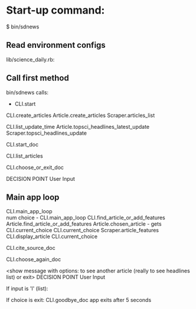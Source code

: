 # Start-up command:
  $  bin/sdnews

## Read environment configs 
lib/science_daily.rb: 

## Call first method
bin/sdnews calls:
  * CLI.start 

CLI.create_articles
Article.create_articles
Scraper.articles_list        

CLI.list_update_time
Article.topsci_headlines_latest_update
Scraper.topsci_headlines_update

CLI.start_doc
<show Welcome message>

CLI.list_articles

<show headlines update time>

<show headlines numbered list>

CLI.choose_or_exit_doc

<show Choice message: choose a headline or exit>
DECISION POINT
User Input

## Main app loop
CLI.main_app_loop	
num choice - CLI.main_app_loop
CLI.find_article_or_add_features
Article.find_article_or_add_features
Article.chosen_article - gets CLI.current_choice
CLI.current_choice
Scraper.article_features
CLI.display_article
CLI.current_choice

<show chosen article details>

CLI.cite_source_doc

<show scraped source site Acknowledgment message>

CLI.choose_again_doc

<show message with options:
 to see another article (really to see headlines list) 
 or exit>
DECISION POINT
User Input

If input is 'l' (list):
<show headlines numbered list>

If choice is exit:
CLI.goodbye_doc
<show closing message>
app exits after 5 seconds

